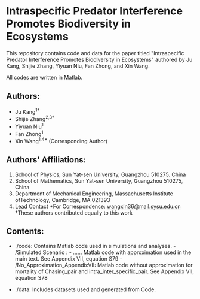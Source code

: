 # Intraspecific Predator Interference Promotes Biodiversity in Ecosystems
This repository contains code and data for the paper titled "Intraspecific Predator Interference Promotes Biodiversity in Ecosystems" authored by Ju Kang, Shijie Zhang, Yiyuan Niu, Fan Zhong, and Xin Wang.

All codes are written in Matlab.

## Authors:
- Ju Kang<sup>1&dagger;</sup>
- Shijie Zhang<sup>2,3&dagger;</sup>
- Yiyuan Niu<sup>1</sup>
- Fan Zhong<sup>1</sup>
- Xin Wang<sup>1,4*</sup> (Corresponding Author)

## Authors' Affiliations:
1. School of Physics, Sun Yat-sen University, Guangzhou 510275. China
2. School of Mathematics, Sun Yat-sen University, Guangzhou 510275, China
3. Department of Mechanical Engineering, Massachusetts Institute ofTechnology, Cambridge, MA 021393
4. Lead Contact
*For Correspondence: wangxin36@mail.sysu.edu.cn
&dagger;These authors contributed equally to this work

## Contents:
- ./code: Contains Matlab code used in simulations and analyses.
      - /Simulated Scenario :
            - ...... Matlab code with approximation used in the main text. See Appendix VII, equation S79
                - /No_Approximation_AppendixVII: Matlab code without approximation for mortality of Chasing_pair and intra_inter_specific_pair. See Appendix VII, equation S78

- ./data: Includes datasets used and generated from Code.
